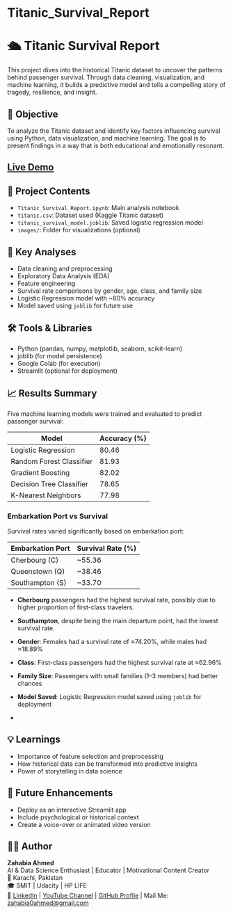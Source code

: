 # Titanic_Survival_Report

# 🛳️ Titanic Survival Report

This project dives into the historical Titanic dataset to uncover the patterns behind passenger survival. Through data cleaning, visualization, and machine learning, it builds a predictive model and tells a compelling story of tragedy, resilience, and insight.

## 🎯 Objective

To analyze the Titanic dataset and identify key factors influencing survival using Python, data visualization, and machine learning. The goal is to present findings in a way that is both educational and emotionally resonant.

## [Live Demo](https://youtu.be/WHCoLtxq5-8)
## 📂 Project Contents

- `Titanic_Survival_Report.ipynb`: Main analysis notebook
- `titanic.csv`: Dataset used (Kaggle Titanic dataset)
- `titanic_survival_model.joblib`: Saved logistic regression model
- `images/`: Folder for visualizations (optional)

## 🧪 Key Analyses

- Data cleaning and preprocessing
- Exploratory Data Analysis (EDA)
- Feature engineering
- Survival rate comparisons by gender, age, class, and family size
- Logistic Regression model with ~80% accuracy
- Model saved using `joblib` for future use

## 🛠️ Tools & Libraries

- Python (pandas, numpy, matplotlib, seaborn, scikit-learn)
- joblib (for model persistence)
- Google Colab (for execution)
- Streamlit (optional for deployment)

## 📈 Results Summary

Five machine learning models were trained and evaluated to predict passenger survival:

| Model                     | Accuracy (%) |
|--------------------------|--------------|
| Logistic Regression      | 80.46        |
| Random Forest Classifier | 81.93        |
| Gradient Boosting        | 82.02        |
| Decision Tree Classifier | 78.65        |
| K-Nearest Neighbors      | 77.98        |

### Embarkation Port vs Survival

Survival rates varied significantly based on embarkation port:

| Embarkation Port | Survival Rate (%) |
|------------------|-------------------|
| Cherbourg (C)     | ~55.36            |
| Queenstown (Q)    | ~38.46            |
| Southampton (S)   | ~33.70            |

- **Cherbourg** passengers had the highest survival rate, possibly due to higher proportion of first-class travelers.
- **Southampton**, despite being the main departure point, had the lowest survival rate.


- **Gender**: Females had a survival rate of ≈74.20%, while males had ≈18.89%
- **Class**: First-class passengers had the highest survival rate at ≈62.96%
- **Family Size**: Passengers with small families (1–3 members) had better chances
- **Model Saved**: Logistic Regression model saved using `joblib` for deployment
- 
## 💡 Learnings

- Importance of feature selection and preprocessing
- How historical data can be transformed into predictive insights
- Power of storytelling in data science

## 🚀 Future Enhancements


- Deploy as an interactive Streamlit app
- Include psychological or historical context
- Create a voice-over or animated video version

## 👩‍💻 Author

**Zahabia Ahmed**  
AI & Data Science Enthusiast | Educator | Motivational Content Creator  
📍 Karachi, Pakistan  
🎓 SMIT | Udacity | HP LIFE   
🔗 [LinkedIn](https://www.linkedin.com/in/zahabia-ahmed-digitalmarketer-pythonenthusiast) | [YouTube Channel](http://www.youtube.com/@ZahabiaAhmed)  | [GitHub Profile](https://github.com/Zahab163) | Mail Me: zahabia0ahmed@gmail.com
